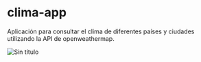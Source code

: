 # clima-app
Aplicación para consultar el clima de diferentes países y ciudades utilizando la API de openweathermap.

![Sin título](https://user-images.githubusercontent.com/88949000/163012509-dd19d400-268a-4c24-bc66-d147c3ada097.png)
